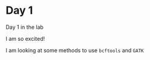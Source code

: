 # Day 1

Day 1 in the lab

I am so excited!

I am looking at some methods to use `bcftools` and `GATK`
